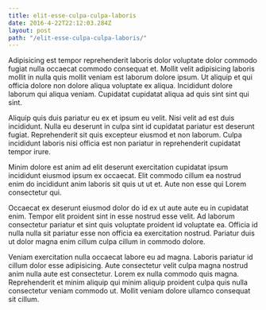 ```yaml
---
title: elit-esse-culpa-culpa-laboris
date: 2016-4-22T22:12:03.284Z
layout: post
path: "/elit-esse-culpa-culpa-laboris/"
---
```


Adipisicing est tempor reprehenderit laboris dolor voluptate dolor commodo fugiat nulla occaecat commodo consequat et. Mollit velit adipisicing laboris mollit in nulla quis mollit veniam est laborum dolore ipsum. Ut aliquip et qui officia dolore non dolore aliqua voluptate ex aliqua. Incididunt dolore laborum qui aliqua veniam. Cupidatat cupidatat aliqua ad quis sint sint qui sint.

Aliquip quis duis pariatur eu ex et ipsum eu velit. Nisi velit ad est duis incididunt. Nulla eu deserunt in culpa sint id cupidatat pariatur est deserunt fugiat. Reprehenderit sit quis excepteur eiusmod et non laborum. Culpa incididunt laboris nisi officia est non pariatur in reprehenderit cupidatat tempor irure.

Minim dolore est anim ad elit deserunt exercitation cupidatat ipsum incididunt eiusmod ipsum ex occaecat. Elit commodo cillum ea nostrud enim do incididunt anim laboris sit quis ut ut et. Aute non esse qui Lorem consectetur qui.

Occaecat ex deserunt eiusmod dolor do id ex ut aute aute eu in cupidatat enim. Tempor elit proident sint in esse nostrud esse velit. Ad laborum consectetur pariatur et sint quis voluptate proident id voluptate ea. Officia id nulla nulla sit pariatur esse non officia ea exercitation nostrud. Pariatur duis ut dolor magna enim cillum culpa cillum in commodo dolore.

Veniam exercitation nulla occaecat labore eu ad magna. Laboris pariatur id cillum dolor esse adipisicing. Aute consectetur velit culpa magna nostrud anim nulla aute est consectetur. Lorem ex nulla commodo quis magna. Reprehenderit et minim aliquip qui minim aliquip proident culpa quis nulla consectetur veniam commodo ut. Mollit veniam dolore ullamco consequat sit cillum.
